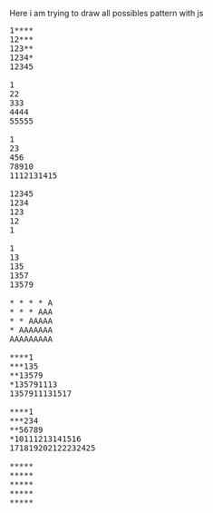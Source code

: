 Here i am trying to draw all possibles pattern with js
<pre>
1****
12***
123**
1234*
12345

1
22
333
4444
55555

1
23
456
78910
1112131415

12345
1234
123
12
1

1
13
135
1357
13579

* * * * A
* * * AAA
* * AAAAA
* AAAAAAA
AAAAAAAAA

****1
***135
**13579
*135791113
1357911131517

****1
***234
**56789
*10111213141516
171819202122232425

*****
*****
*****
*****
*****
</pre>